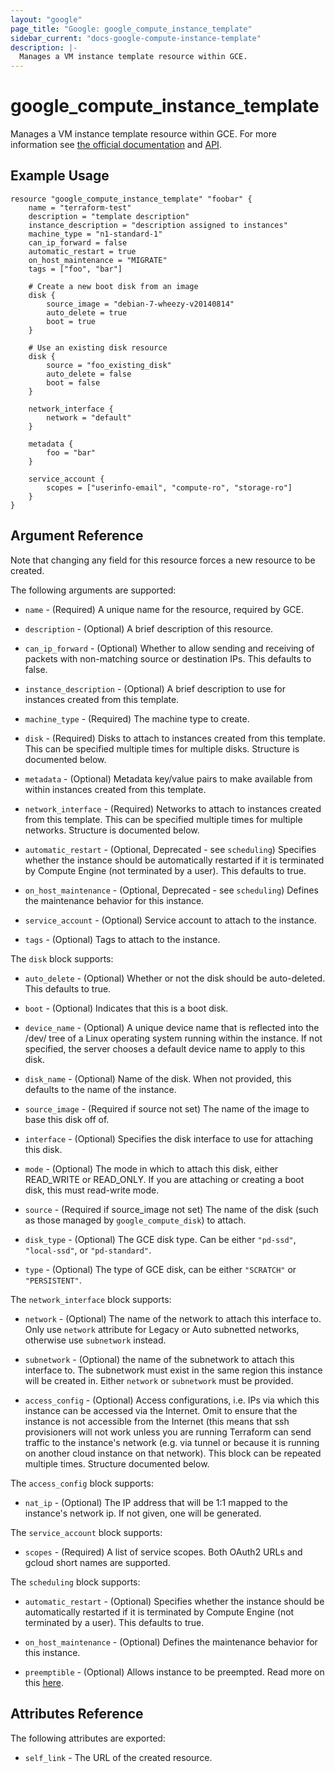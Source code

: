 ```yaml
---
layout: "google"
page_title: "Google: google_compute_instance_template"
sidebar_current: "docs-google-compute-instance-template"
description: |-
  Manages a VM instance template resource within GCE.
---
```



# google\_compute\_instance\_template

Manages a VM instance template resource within GCE.  For more information see
[the official documentation](https://cloud.google.com/compute/docs/instance-templates)
and
[API](https://cloud.google.com/compute/docs/reference/latest/instanceTemplates).


## Example Usage

```
resource "google_compute_instance_template" "foobar" {
	name = "terraform-test"
	description = "template description"
	instance_description = "description assigned to instances"
	machine_type = "n1-standard-1"
	can_ip_forward = false
	automatic_restart = true
	on_host_maintenance = "MIGRATE"
	tags = ["foo", "bar"]

	# Create a new boot disk from an image
	disk {
		source_image = "debian-7-wheezy-v20140814"
		auto_delete = true
		boot = true
	}

	# Use an existing disk resource
	disk {
		source = "foo_existing_disk"
		auto_delete = false
		boot = false
	}

	network_interface {
		network = "default"
	}

	metadata {
		foo = "bar"
	}

	service_account {
		scopes = ["userinfo-email", "compute-ro", "storage-ro"]
	}
}
```

## Argument Reference

Note that changing any field for this resource forces a new resource to be created.

The following arguments are supported:

* `name` - (Required) A unique name for the resource, required by GCE.

* `description` - (Optional) A brief description of this resource.

* `can_ip_forward` - (Optional) Whether to allow sending and receiving of
	packets with non-matching source or destination IPs.
	This defaults to false.

* `instance_description` - (Optional) A brief description to use for instances
	created from this template.

* `machine_type` - (Required) The machine type to create.

* `disk` - (Required) Disks to attach to instances created from this
	template. This can be specified multiple times for multiple disks.
	Structure is documented below.

* `metadata` - (Optional) Metadata key/value pairs to make available from
	within instances created from this template.

* `network_interface` - (Required) Networks to attach to instances created from this template.
 	This can be specified multiple times for multiple networks. Structure is
	documented below.

* `automatic_restart` - (Optional, Deprecated - see `scheduling`) 
	Specifies whether the instance should be
	automatically restarted if it is terminated by Compute Engine (not
	terminated by a user).
	This defaults to true.

* `on_host_maintenance` - (Optional, Deprecated - see `scheduling`) 
	Defines the maintenance behavior for this instance.

* `service_account` - (Optional) Service account to attach to the instance.

* `tags` - (Optional) Tags to attach to the instance.



The `disk` block supports:

* `auto_delete` - (Optional) Whether or not the disk should be auto-deleted.
	This defaults to true.

* `boot` - (Optional) Indicates that this is a boot disk.

* `device_name` - (Optional) A unique device name that is reflected into
	the /dev/  tree of a Linux operating system running within the instance.
	If not specified, the server chooses a default device name to apply to
	this disk.

* `disk_name` - (Optional) Name of the disk. When not provided, this defaults
	to the name of the instance.

* `source_image` - (Required if source not set) The name of the image to base
	this disk off of.

* `interface` - (Optional) Specifies the disk interface to use for attaching
	this disk.

* `mode` - (Optional) The mode in which to attach this disk, either READ_WRITE
	or READ_ONLY. If you are attaching or creating a boot disk, this must
	read-write mode.

* `source` - (Required if source_image not set) The name of the disk (such as
	those managed by `google_compute_disk`) to attach.

* `disk_type` - (Optional) The GCE disk type. Can be either `"pd-ssd"`,
	`"local-ssd"`, or `"pd-standard"`.

* `type` - (Optional) The type of GCE disk, can be either `"SCRATCH"` or
	`"PERSISTENT"`.

The `network_interface` block supports:

* `network` - (Optional) The name of the network to attach this interface to. Only use `network`
   attribute for Legacy or Auto subnetted networks, otherwise use `subnetwork` instead.

* `subnetwork` - (Optional) the name of the subnetwork to attach this interface to. The subnetwork
   must exist in the same region this instance will be created in. Either `network`
   or `subnetwork` must be provided.

* `access_config` - (Optional) Access configurations, i.e. IPs via which this instance can be
  accessed via the Internet.  Omit to ensure that the instance is not accessible from the Internet
(this means that ssh provisioners will not work unless you are running Terraform can send traffic to
the instance's network (e.g. via tunnel or because it is running on another cloud instance on that
network).  This block can be repeated multiple times.  Structure documented below.

The `access_config` block supports:

* `nat_ip` - (Optional) The IP address that will be 1:1 mapped to the instance's network ip.  If not
  given, one will be generated.

The `service_account` block supports:

* `scopes` - (Required) A list of service scopes. Both OAuth2 URLs and gcloud
	short names are supported.

The `scheduling` block supports:

* `automatic_restart` - (Optional) Specifies whether the instance should be
	automatically restarted if it is terminated by Compute Engine (not
	terminated by a user).
	This defaults to true.

* `on_host_maintenance` - (Optional) Defines the maintenance behavior for this instance.

* `preemptible` - (Optional) Allows instance to be preempted. Read 
	more on this [here](https://cloud.google.com/compute/docs/instances/preemptible).

## Attributes Reference

The following attributes are exported:

* `self_link` - The URL of the created resource.
